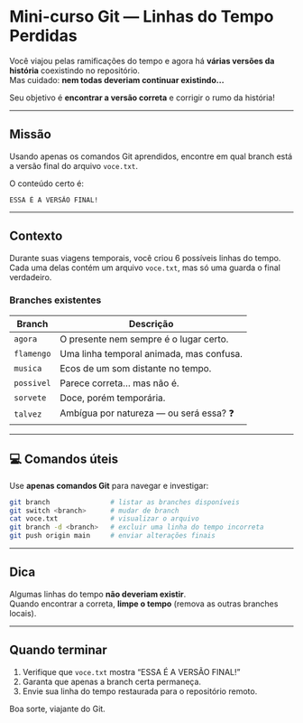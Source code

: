 # Mini-curso Git — Linhas do Tempo Perdidas

Você viajou pelas ramificações do tempo e agora há **várias versões da história** coexistindo no repositório.  
Mas cuidado: **nem todas deveriam continuar existindo...**

Seu objetivo é **encontrar a versão correta** e corrigir o rumo da história!

---

## Missão

Usando apenas os comandos Git aprendidos, encontre em qual branch está a versão final do arquivo `voce.txt`.

O conteúdo certo é:

```
ESSA É A VERSÃO FINAL!
```

---

## Contexto

Durante suas viagens temporais, você criou 6 possíveis linhas do tempo.  
Cada uma delas contém um arquivo `voce.txt`, mas só uma guarda o final verdadeiro.

### Branches existentes

| Branch       | Descrição |
|---------------|-----------|
| `agora`       | O presente nem sempre é o lugar certo. |
| `flamengo`    | Uma linha temporal animada, mas confusa. |
| `musica`      | Ecos de um som distante no tempo. |
| `possivel`    | Parece correta… mas não é. |
| `sorvete`     | Doce, porém temporária. |
| `talvez`      | Ambígua por natureza — ou será essa? ❓ |

---

## 💻 Comandos úteis

Use **apenas comandos Git** para navegar e investigar:

```bash
git branch               # listar as branches disponíveis
git switch <branch>      # mudar de branch
cat voce.txt             # visualizar o arquivo
git branch -d <branch>   # excluir uma linha do tempo incorreta
git push origin main     # enviar alterações finais
```

---

## Dica

Algumas linhas do tempo **não deveriam existir**.  
Quando encontrar a correta, **limpe o tempo** (remova as outras branches locais).

---

## Quando terminar

1. Verifique que `voce.txt` mostra “ESSA É A VERSÃO FINAL!”  
2. Garanta que apenas a branch certa permaneça.  
3. Envie sua linha do tempo restaurada para o repositório remoto.

Boa sorte, viajante do Git.